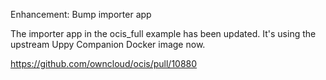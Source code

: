 Enhancement: Bump importer app

The importer app in the ocis_full example has been updated.
It's using the upstream Uppy Companion Docker image now.

https://github.com/owncloud/ocis/pull/10880
